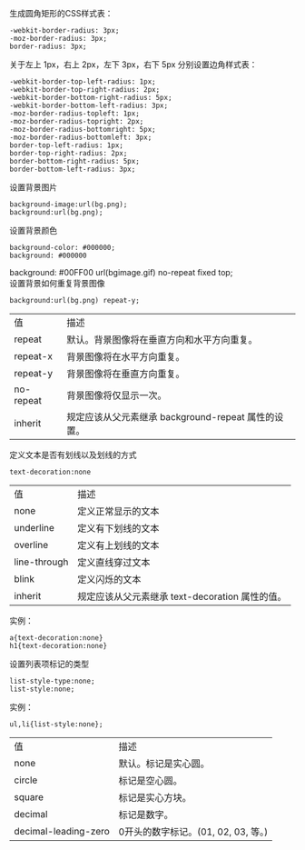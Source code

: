 生成圆角矩形的CSS样式表：

    -webkit-border-radius: 3px;
    -moz-border-radius: 3px;
    border-radius: 3px;

关于左上 1px，右上 2px，左下 3px，右下 5px 分别设置边角样式表：

    -webkit-border-top-left-radius: 1px;
    -webkit-border-top-right-radius: 2px;
    -webkit-border-bottom-right-radius: 5px;
    -webkit-border-bottom-left-radius: 3px;
    -moz-border-radius-topleft: 1px;
    -moz-border-radius-topright: 2px;
    -moz-border-radius-bottomright: 5px;
    -moz-border-radius-bottomleft: 3px;
    border-top-left-radius: 1px;
    border-top-right-radius: 2px;
    border-bottom-right-radius: 5px;
    border-bottom-left-radius: 3px;

设置背景图片

    background-image:url(bg.png);
    background:url(bg.png);

设置背景颜色

    background-color: #000000;
    background: #000000

background: #00FF00 url(bgimage.gif) no-repeat fixed top;   
设置背景如何重复背景图像   

    background:url(bg.png) repeat-y;

<table>
<tr><td>值</td><td>描述</td></tr>
<tr><td>repeat</td><td>默认。背景图像将在垂直方向和水平方向重复。</td></tr>
<tr><td>repeat-x</td><td>背景图像将在水平方向重复。</td></tr>
<tr><td>repeat-y</td><td>背景图像将在垂直方向重复。</td></tr>
<tr><td>no-repeat</td><td>背景图像将仅显示一次。</td></tr>
<tr><td>inherit</td><td>规定应该从父元素继承 background-repeat 属性的设置。</td></tr>
</table>

定义文本是否有划线以及划线的方式

    text-decoration:none

<table>
<tr><td>值</td><td>描述</td></tr>
<tr><td>none</td><td>定义正常显示的文本</td></tr>
<tr><td>underline</td><td>定义有下划线的文本</td></tr>
<tr><td>overline</td><td>定义有上划线的文本</td></tr>
<tr><td>line-through</td><td>定义直线穿过文本</td></tr>
<tr><td>blink</td><td>定义闪烁的文本</td></tr>
<tr><td>inherit</td><td>规定应该从父元素继承 text-decoration 属性的值。</td></tr>
</table>

实例：

    a{text-decoration:none}
    h1{text-decoration:none}

设置列表项标记的类型

    list-style-type:none;
    list-style:none;

实例：

    ul,li{list-style:none};

<table>
<tr><td>值</td><td>描述</td></tr>
<tr><td>none</td><td>默认。标记是实心圆。</td></tr>
<tr><td>circle</td><td>标记是空心圆。</td></tr>
<tr><td>square</td><td>标记是实心方块。</td></tr>
<tr><td>decimal</td><td>标记是数字。</td></tr>
<tr><td>decimal-leading-zero</td><td>0开头的数字标记。(01, 02, 03, 等。)</td></tr>
</table>
